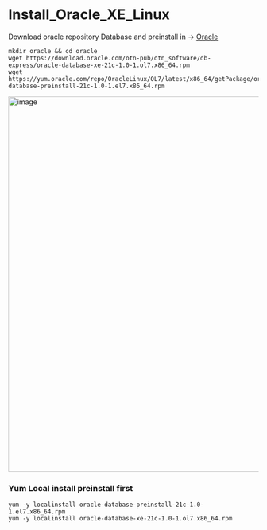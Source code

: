 # Install_Oracle_XE_Linux

Download oracle repository Database and preinstall in -> [Oracle ](https://www.oracle.com/in/database/technologies/xe-downloads.html)
```
mkdir oracle && cd oracle
wget https://download.oracle.com/otn-pub/otn_software/db-express/oracle-database-xe-21c-1.0-1.ol7.x86_64.rpm
wget https://yum.oracle.com/repo/OracleLinux/OL7/latest/x86_64/getPackage/oracle-database-preinstall-21c-1.0-1.el7.x86_64.rpm
```
<img width="756" alt="image" src="https://user-images.githubusercontent.com/77326619/188308764-2d040524-c39f-4b32-b872-859b97c8d07e.png">

### Yum Local install preinstall first
```
yum -y localinstall oracle-database-preinstall-21c-1.0-1.el7.x86_64.rpm
yum -y localinstall oracle-database-xe-21c-1.0-1.ol7.x86_64.rpm
```

